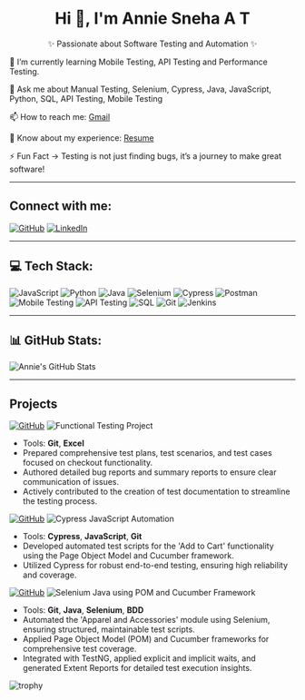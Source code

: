 
<div align="center">
    <h1>Hi 👋, I'm Annie Sneha A T</h1>
    <p>✨ Passionate about Software Testing and Automation ✨ </p>
</div>

🌱 I’m currently learning Mobile Testing, API Testing and Performance Testing.

💬 Ask me about Manual Testing, Selenium, Cypress, Java, JavaScript, Python, SQL, API Testing, Mobile Testing

📫 How to reach me: [Gmail](anniesneha14@gmail.com) 

📄 Know about my experience: [Resume](https://resume-builder-test-new.masaischool.com/resume/public?resumeId=66e45860f6d5a90baf0c727d)

⚡ Fun Fact -> Testing is not just finding bugs, it’s a journey to make great software!

---

## Connect with me:
[![GitHub](https://img.shields.io/badge/GitHub-181717?style=for-the-badge&logo=github)](https://github.com/AnnieSneha)
[![LinkedIn](https://img.shields.io/badge/LinkedIn-0A66C2?style=for-the-badge&logo=linkedin&logoColor=white)](https://linkedin.com/in/anniesneha2000)

---

## 💻 Tech Stack:
![JavaScript](https://img.shields.io/badge/-JavaScript-yellow) ![Python](https://img.shields.io/badge/-Python-blue) ![Java](https://img.shields.io/badge/-Java-red) ![Selenium](https://img.shields.io/badge/-Selenium-green) ![Cypress](https://img.shields.io/badge/-Cypress-black) ![Postman](https://img.shields.io/badge/-Postman-orange) ![Mobile Testing](https://img.shields.io/badge/-Mobile_Testing-lightgrey) ![API Testing](https://img.shields.io/badge/-API_Testing-lightgrey) ![SQL](https://img.shields.io/badge/-SQL-orange) ![Git](https://img.shields.io/badge/-Git-black) ![Jenkins](https://img.shields.io/badge/-Jenkins-blue)

---

## 📊 GitHub Stats:
![Annie's GitHub Stats](https://github-readme-stats.vercel.app/api?username=AnnieSneha&show_icons=true&theme=radical)

---
## Projects 

[![GitHub](https://img.shields.io/badge/GitHub-181717?style=for-the-badge&logo=github)](https://github.com/AnnieSneha/CW_B37_Project_Manual.git) ![Functional Testing Project](https://github.com/AnnieSneha/CW_B37_Project_Manual/raw/main/path-to-your-image.jpg)
- Tools: **Git**, **Excel**
- Prepared comprehensive test plans, test scenarios, and test cases focused on checkout functionality.
- Authored detailed bug reports and summary reports to ensure clear communication of issues.
- Actively contributed to the creation of test documentation to streamline the testing process.

[![GitHub](https://img.shields.io/badge/GitHub-181717?style=for-the-badge&logo=github)](https://github.com/AnnieSneha/CW_B37_Project_Cypress.git) ![Cypress JavaScript Automation](https://github.com/AnnieSneha/CW_B37_Project_Cypress/raw/main/path-to-your-image.jpg)
- Tools: **Cypress**, **JavaScript**, **Git**
- Developed automated test scripts for the 'Add to Cart' functionality using the Page Object Model and Cucumber framework.
- Utilized Cypress for robust end-to-end testing, ensuring high reliability and coverage.

[![GitHub](https://img.shields.io/badge/GitHub-181717?style=for-the-badge&logo=github)](https://github.com/AnnieSneha/CW_ProjectB38_.git) ![Selenium Java using POM and Cucumber Framework](https://github.com/AnnieSneha/CW_ProjectB38_/raw/main/path-to-your-image.jpg)
- Tools: **Git**, **Java**, **Selenium**, **BDD**
- Automated the 'Apparel and Accessories' module using Selenium, ensuring structured, maintainable test scripts.
- Applied Page Object Model (POM) and Cucumber frameworks for comprehensive test coverage.
- Integrated with TestNG, applied explicit and implicit waits, and generated Extent Reports for detailed test execution insights.

![trophy](https://github-profile-trophy.vercel.app/?username=AnnieSneha&theme=darkhub&no-bg=true&no-frame=true)

